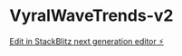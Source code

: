 # VyralWaveTrends-v2

[Edit in StackBlitz next generation editor ⚡️](https://stackblitz.com/~/github.com/Friendly-Neighbourhood-Insomniac/VyralWaveTrends-v2)